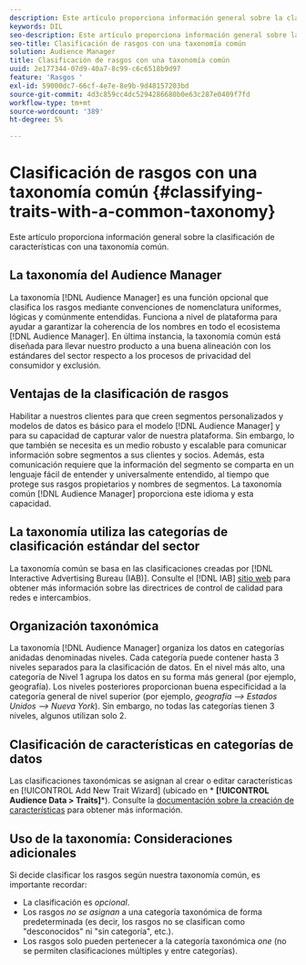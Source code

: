 ```yaml
---
description: Este artículo proporciona información general sobre la clasificación de características con una taxonomía común.
keywords: DIL
seo-description: Este artículo proporciona información general sobre la clasificación de características con una taxonomía común.
seo-title: Clasificación de rasgos con una taxonomía común
solution: Audience Manager
title: Clasificación de rasgos con una taxonomía común
uuid: 2e177344-07d9-40a7-8c99-c6c6518b9d97
feature: 'Rasgos '
exl-id: 59000dc7-66cf-4e7e-8e9b-9d48157203bd
source-git-commit: 4d3c859cc4dc5294286680b0e63c287e0409f7fd
workflow-type: tm+mt
source-wordcount: '389'
ht-degree: 5%

---
```


# Clasificación de rasgos con una taxonomía común {#classifying-traits-with-a-common-taxonomy}

Este artículo proporciona información general sobre la clasificación de características con una taxonomía común.

## La taxonomía del Audience Manager

<!-- c_common_taxonomy_about.xml -->

La taxonomía [!DNL Audience Manager] es una función opcional que clasifica los rasgos mediante convenciones de nomenclatura uniformes, lógicas y comúnmente entendidas. Funciona a nivel de plataforma para ayudar a garantizar la coherencia de los nombres en todo el ecosistema [!DNL Audience Manager]. En última instancia, la taxonomía común está diseñada para llevar nuestro producto a una buena alineación con los estándares del sector respecto a los procesos de privacidad del consumidor y exclusión.

## Ventajas de la clasificación de rasgos

Habilitar a nuestros clientes para que creen segmentos personalizados y modelos de datos es básico para el modelo [!DNL Audience Manager] y para su capacidad de capturar valor de nuestra plataforma. Sin embargo, lo que también se necesita es un medio robusto y escalable para comunicar información sobre segmentos a sus clientes y socios. Además, esta comunicación requiere que la información del segmento se comparta en un lenguaje fácil de entender y universalmente entendido, al tiempo que protege sus rasgos propietarios y nombres de segmentos. La taxonomía común [!DNL Audience Manager] proporciona este idioma y esta capacidad.

## La taxonomía utiliza las categorías de clasificación estándar del sector

La taxonomía común se basa en las clasificaciones creadas por [!DNL Interactive Advertising Bureau (IAB)]. Consulte el [!DNL IAB] [sitio web](https://www.iab.net/iab_products_and_industry_services/508676/ne_guidelines) para obtener más información sobre las directrices de control de calidad para redes e intercambios.

## Organización taxonómica

La taxonomía [!DNL Audience Manager] organiza los datos en categorías anidadas denominadas niveles. Cada categoría puede contener hasta 3 niveles separados para la clasificación de datos. En el nivel más alto, una categoría de Nivel 1 agrupa los datos en su forma más general (por ejemplo, geografía). Los niveles posteriores proporcionan buena especificidad a la categoría general de nivel superior (por ejemplo, *geografía —> Estados Unidos —> Nueva York*). Sin embargo, no todas las categorías tienen 3 niveles, algunos utilizan solo 2.

## Clasificación de características en categorías de datos

Las clasificaciones taxonómicas se asignan al crear o editar características en [!UICONTROL Add New Trait Wizard] (ubicado en * **[!UICONTROL Audience Data > Traits]***). Consulte la [documentación sobre la creación de características](../../features/traits/create-onboarded-rule-based-traits.md) para obtener más información.

## Uso de la taxonomía: Consideraciones adicionales

Si decide clasificar los rasgos según nuestra taxonomía común, es importante recordar:

* La clasificación es *opcional*.
* Los rasgos *no se asignan* a una categoría taxonómica de forma predeterminada (es decir, los rasgos no se clasifican como &quot;desconocidos&quot; ni &quot;sin categoría&quot;, etc.).
* Los rasgos solo pueden pertenecer a la categoría taxonómica *one* (no se permiten clasificaciones múltiples y entre categorías).

